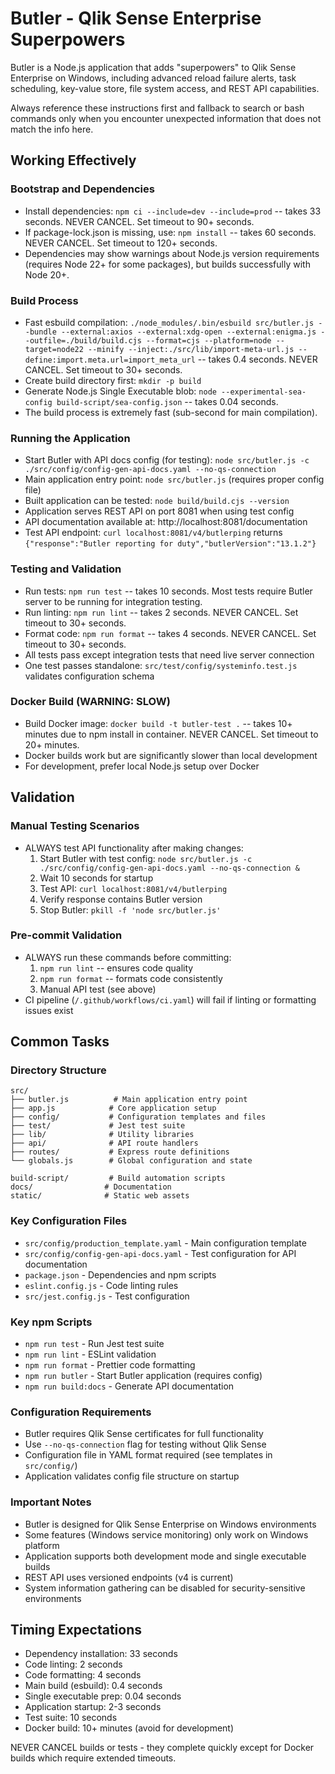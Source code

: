 # Butler - Qlik Sense Enterprise Superpowers

Butler is a Node.js application that adds "superpowers" to Qlik Sense Enterprise on Windows, including advanced reload failure alerts, task scheduling, key-value store, file system access, and REST API capabilities.

Always reference these instructions first and fallback to search or bash commands only when you encounter unexpected information that does not match the info here.

## Working Effectively

### Bootstrap and Dependencies
- Install dependencies: `npm ci --include=dev --include=prod` -- takes 33 seconds. NEVER CANCEL. Set timeout to 90+ seconds.
- If package-lock.json is missing, use: `npm install` -- takes 60 seconds. NEVER CANCEL. Set timeout to 120+ seconds.
- Dependencies may show warnings about Node.js version requirements (requires Node 22+ for some packages), but builds successfully with Node 20+.

### Build Process
- Fast esbuild compilation: `./node_modules/.bin/esbuild src/butler.js --bundle --external:axios --external:xdg-open --external:enigma.js --outfile=./build/build.cjs --format=cjs --platform=node --target=node22 --minify --inject:./src/lib/import-meta-url.js --define:import.meta.url=import_meta_url` -- takes 0.4 seconds. NEVER CANCEL. Set timeout to 30+ seconds.
- Create build directory first: `mkdir -p build`
- Generate Node.js Single Executable blob: `node --experimental-sea-config build-script/sea-config.json` -- takes 0.04 seconds.
- The build process is extremely fast (sub-second for main compilation).

### Running the Application
- Start Butler with API docs config (for testing): `node src/butler.js -c ./src/config/config-gen-api-docs.yaml --no-qs-connection`
- Main application entry point: `node src/butler.js` (requires proper config file)
- Built application can be tested: `node build/build.cjs --version`
- Application serves REST API on port 8081 when using test config
- API documentation available at: http://localhost:8081/documentation
- Test API endpoint: `curl localhost:8081/v4/butlerping` returns `{"response":"Butler reporting for duty","butlerVersion":"13.1.2"}`

### Testing and Validation
- Run tests: `npm run test` -- takes 10 seconds. Most tests require Butler server to be running for integration testing.
- Run linting: `npm run lint` -- takes 2 seconds. NEVER CANCEL. Set timeout to 30+ seconds.
- Format code: `npm run format` -- takes 4 seconds. NEVER CANCEL. Set timeout to 30+ seconds.
- All tests pass except integration tests that need live server connection
- One test passes standalone: `src/test/config/systeminfo.test.js` validates configuration schema

### Docker Build (WARNING: SLOW)
- Build Docker image: `docker build -t butler-test .` -- takes 10+ minutes due to npm install in container. NEVER CANCEL. Set timeout to 20+ minutes.
- Docker builds work but are significantly slower than local development
- For development, prefer local Node.js setup over Docker

## Validation

### Manual Testing Scenarios
- ALWAYS test API functionality after making changes:
  1. Start Butler with test config: `node src/butler.js -c ./src/config/config-gen-api-docs.yaml --no-qs-connection &`
  2. Wait 10 seconds for startup
  3. Test API: `curl localhost:8081/v4/butlerping`
  4. Verify response contains Butler version
  5. Stop Butler: `pkill -f 'node src/butler.js'`

### Pre-commit Validation
- ALWAYS run these commands before committing:
  1. `npm run lint` -- ensures code quality
  2. `npm run format` -- formats code consistently  
  3. Manual API test (see above)
- CI pipeline (`/.github/workflows/ci.yaml`) will fail if linting or formatting issues exist

## Common Tasks

### Directory Structure
```
src/
├── butler.js          # Main application entry point
├── app.js            # Core application setup
├── config/           # Configuration templates and files
├── test/             # Jest test suite
├── lib/              # Utility libraries
├── api/              # API route handlers
├── routes/           # Express route definitions
└── globals.js        # Global configuration and state

build-script/         # Build automation scripts
docs/                # Documentation
static/              # Static web assets
```

### Key Configuration Files
- `src/config/production_template.yaml` - Main configuration template
- `src/config/config-gen-api-docs.yaml` - Test configuration for API documentation
- `package.json` - Dependencies and npm scripts
- `eslint.config.js` - Code linting rules
- `src/jest.config.js` - Test configuration

### Key npm Scripts
- `npm run test` - Run Jest test suite
- `npm run lint` - ESLint validation
- `npm run format` - Prettier code formatting
- `npm run butler` - Start Butler application (requires config)
- `npm run build:docs` - Generate API documentation

### Configuration Requirements
- Butler requires Qlik Sense certificates for full functionality
- Use `--no-qs-connection` flag for testing without Qlik Sense
- Configuration file in YAML format required (see templates in `src/config/`)
- Application validates config file structure on startup

### Important Notes
- Butler is designed for Qlik Sense Enterprise on Windows environments
- Some features (Windows service monitoring) only work on Windows platform
- Application supports both development mode and single executable builds
- REST API uses versioned endpoints (v4 is current)
- System information gathering can be disabled for security-sensitive environments

## Timing Expectations
- Dependency installation: 33 seconds
- Code linting: 2 seconds  
- Code formatting: 4 seconds
- Main build (esbuild): 0.4 seconds
- Single executable prep: 0.04 seconds
- Application startup: 2-3 seconds
- Test suite: 10 seconds
- Docker build: 10+ minutes (avoid for development)

NEVER CANCEL builds or tests - they complete quickly except for Docker builds which require extended timeouts.